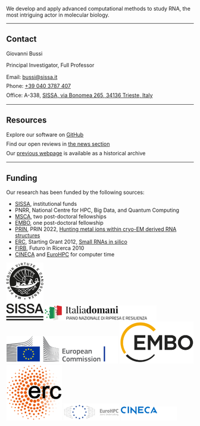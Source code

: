 
We develop and apply advanced computational methods to study RNA, the most intriguing actor in molecular biology.

---

## Contact

Giovanni Bussi

Principal Investigator, Full Professor  

<ul class="tight-list">
<li><i class="fas fa-envelope"></i> Email: <a href="mailto:bussi@sissa.it">bussi@sissa.it</a></li>
<li><i class="fas fa-phone"></i> Phone: <a href="tel:+390403787407">+39 040 3787 407</a></li>
<li><i class="fas fa-location-dot"></i> Office: A-338, <a href="https://maps.app.goo.gl/tNTxGpG9mjJVxbsX8">SISSA, via Bonomea 265, 34136 Trieste, Italy</a></li>
</ul>

---

## Resources

<ul class="tight-list">
<li><i class="fab fa-github"></i> Explore our software on <a href="https://github.com/bussilab">GitHub</a></li>
<li><i class="fas fa-clipboard"></i> Find our open reviews in <a href="./news?query=prereview.org">the news section</a></li>
<li><i class="fas fa-box-archive"></i> Our <a href="https://sites.google.com/site/giovannibussi">previous webpage</a> is available as a historical archive</li>
</ul>

---

## Funding

Our research has been funded by the following sources:
- [SISSA](https://www.sissa.it/), institutional funds
- PNRR, National Centre for HPC, Big Data, and Quantum Computing
- [MSCA](https://marie-sklodowska-curie-actions.ec.europa.eu/), two post-doctoral fellowships
- [EMBO](https://www.embo.org), one post-doctoral fellowship
- [PRIN](https://prin.mur.gov.it/), PRIN 2022, [Hunting metal ions within cryo-EM derived RNA structures](https://bussilab.github.io/prin2022)
- [ERC](https://erc.europa.eu/), Starting Grant 2012, [Small RNAs in silico](http://www.srnas.sissa.it/home/)
- [FIRB](https://firb.miur.it/), Futuro in Ricerca 2010
- [CINECA](https://www.cineca.it) and [EuroHPC](https://eurohpc-ju.europa.eu) for computer time


<img src="logos/SISSA.png" alt="SISSA Logo"  width="100"/>
<img src="logos/PNRR.svg" alt="PNRR Logo" width="300"/> 
<img src="logos/EuropeanCommission.svg"  alt="European Commission Logo" width="300"/> 
<img src="logos/EMBO.svg" alt="EMBO Logo" width="200"/> 
<img src="logos/ERC.svg" alt="ERC Logo" width="150"/> 
<img src="logos/EuroHPC.svg" alt="EuroHPC Logo" width="150"/> 
<img src="logos/hpccineca.svg" alt="CINECA HPC Logo" width="150"/> 


<style>
  .tight-list {
      list-style: none; /* Remove bullets */
      padding: 0;
      margin: 0;
  }

  .tight-list li {
      margin: 5px 0; /* Reduce vertical spacing */
      line-height: 1.4; /* Adjust for readability */
  }
</style>

